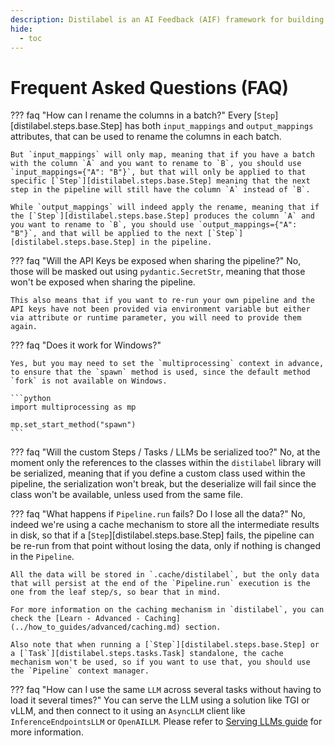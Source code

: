 ```yaml
---
description: Distilabel is an AI Feedback (AIF) framework for building datasets with and for LLMs.
hide:
  - toc
---
```


# Frequent Asked Questions (FAQ)

??? faq "How can I rename the columns in a batch?"
    Every [`Step`][distilabel.steps.base.Step] has both `input_mappings` and `output_mappings` attributes, that can be used to rename the columns in each batch.

    But `input_mappings` will only map, meaning that if you have a batch with the column `A` and you want to rename to `B`, you should use `input_mappings={"A": "B"}`, but that will only be applied to that specific [`Step`][distilabel.steps.base.Step] meaning that the next step in the pipeline will still have the column `A` instead of `B`.

    While `output_mappings` will indeed apply the rename, meaning that if the [`Step`][distilabel.steps.base.Step] produces the column `A` and you want to rename to `B`, you should use `output_mappings={"A": "B"}`, and that will be applied to the next [`Step`][distilabel.steps.base.Step] in the pipeline.

??? faq "Will the API Keys be exposed when sharing the pipeline?"
    No, those will be masked out using `pydantic.SecretStr`, meaning that those won't be exposed when sharing the pipeline.

    This also means that if you want to re-run your own pipeline and the API keys have not been provided via environment variable but either via attribute or runtime parameter, you will need to provide them again.

??? faq "Does it work for Windows?"

    Yes, but you may need to set the `multiprocessing` context in advance, to ensure that the `spawn` method is used, since the default method `fork` is not available on Windows.

    ```python
    import multiprocessing as mp

    mp.set_start_method("spawn")
    ```

??? faq "Will the custom Steps / Tasks / LLMs be serialized too?"
    No, at the moment only the references to the classes within the `distilabel` library will be serialized, meaning that if you define a custom class used within the pipeline, the serialization won't break, but the deserialize will fail since the class won't be available, unless used from the same file.

??? faq "What happens if `Pipeline.run` fails? Do I lose all the data?"
    No, indeed we're using a cache mechanism to store all the intermediate results in disk, so that if a [`Step`][distilabel.steps.base.Step] fails, the pipeline can be re-run from that point without losing the data, only if nothing is changed in the `Pipeline`.

    All the data will be stored in `.cache/distilabel`, but the only data that will persist at the end of the `Pipeline.run` execution is the one from the leaf step/s, so bear that in mind.

    For more information on the caching mechanism in `distilabel`, you can check the [Learn - Advanced - Caching](../how_to_guides/advanced/caching.md) section.

    Also note that when running a [`Step`][distilabel.steps.base.Step] or a [`Task`][distilabel.steps.tasks.Task] standalone, the cache mechanism won't be used, so if you want to use that, you should use the `Pipeline` context manager.

??? faq "How can I use the same `LLM` across several tasks without having to load it several times?"
    You can serve the LLM using a solution like TGI or vLLM, and then connect to it using an `AsyncLLM` client like `InferenceEndpointsLLM` or `OpenAILLM`. Please refer to [Serving LLMs guide](../how_to_guides/advanced/serving_an_llm_for_reuse.md) for more information.
